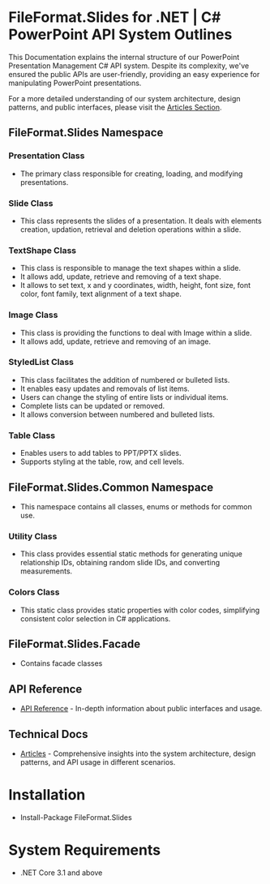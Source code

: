 # FileFormat.Slides for .NET | C# PowerPoint API System Outlines

This Documentation explains the internal structure of our PowerPoint Presentation Management C# API system. Despite its complexity, we've ensured the public APIs are user-friendly, providing an easy experience for manipulating PowerPoint presentations.

For a more detailed understanding of our system architecture, design patterns, and public interfaces, please visit the [Articles Section](https://fileformat-slides.github.io/FileFormat.Slides-for-.NET/docs/index.html).

## FileFormat.Slides Namespace

### Presentation Class
- The primary class responsible for creating, loading, and modifying presentations.

### Slide Class
- This class represents the slides of a presentation. It deals with elements creation, updation, retrieval and deletion operations within a slide.

### TextShape Class 
- This class is responsible to manage the text shapes within a slide.
- It allows add, update, retrieve and removing of a text shape.
- It allows to set text, x and y coordinates, width, height, font size, font color, font family, text alignment of a text shape.

### Image Class
- This class is providing the functions to deal with Image within a slide.
- It allows add, update, retrieve and removing of an image.

### StyledList Class
- This class facilitates the addition of numbered or bulleted lists.
- It enables easy updates and removals of list items.
- Users can change the styling of entire lists or individual items.
- Complete lists can be updated or removed.
- It allows conversion between numbered and bulleted lists.

### Table Class
- Enables users to add tables to PPT/PPTX slides.
- Supports styling at the table, row, and cell levels.

## FileFormat.Slides.Common Namespace
- This namespace contains all classes, enums or methods for common use.

### Utility Class
- This class provides essential static methods for generating unique relationship IDs, obtaining random slide IDs, and converting measurements.

### Colors Class
- This static class provides static properties with color codes, simplifying consistent color selection in C# applications.

## FileFormat.Slides.Facade
- Contains facade classes


## API Reference
- [API Reference](https://fileformat-slides.github.io/FileFormat.Slides-for-.NET/api/FileFormat.Slides.html) - In-depth information about public interfaces and usage.

## Technical Docs
- [Articles](https://fileformat-slides.github.io/FileFormat.Slides-for-.NET/docs/index.html) - Comprehensive insights into the system architecture, design patterns, and API usage in different scenarios.

# Installation
- Install-Package FileFormat.Slides

# System Requirements
- .NET Core 3.1 and above
